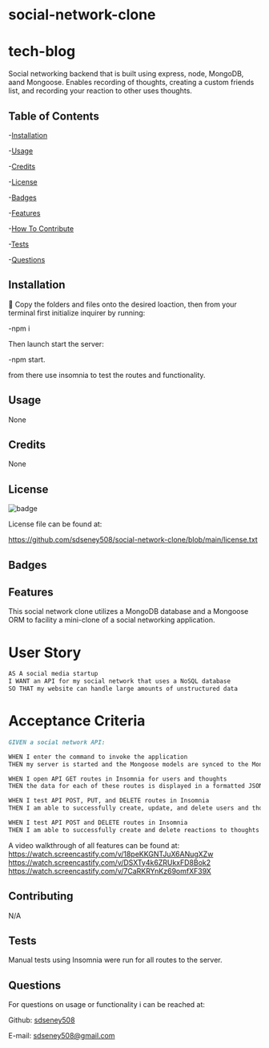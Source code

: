 # social-network-clone

# tech-blog
Social networking backend that is built using express, node, MongoDB, aand Mongoose.  Enables recording of thoughts, creating a custom friends list, and recording your reaction to other uses thoughts.

## Table of Contents
 -[Installation](#installation)

 -[Usage](#usage)

 -[Credits](#credits)

 -[License](#license)

 -[Badges](#badges)

 -[Features](#features)

 -[How To Contribute](#contributing)

 -[Tests](#tests)

 -[Questions](#questions)


 ## Installation
 💾 Copy the folders and files onto the desired loaction, then from your terminal first initialize inquirer by running: 
 
 -npm i

 Then launch start the server:

 -npm start.

from there use insomnia to test the routes and functionality.

 ## Usage
 None

 ## Credits
 None

 ## License
 ![badge](https://img.shields.io/badge/license-MIT-blue)

License file can be found at:  

https://github.com/sdseney508/social-network-clone/blob/main/license.txt

 ## Badges

 ## Features
This social network clone utilizes a MongoDB database and a Mongoose ORM to facility a mini-clone of a social networking application.

# User Story

```md
AS A social media startup
I WANT an API for my social network that uses a NoSQL database
SO THAT my website can handle large amounts of unstructured data
```

# Acceptance Criteria

```md
GIVEN a social network API:

WHEN I enter the command to invoke the application
THEN my server is started and the Mongoose models are synced to the MongoDB database

WHEN I open API GET routes in Insomnia for users and thoughts
THEN the data for each of these routes is displayed in a formatted JSON

WHEN I test API POST, PUT, and DELETE routes in Insomnia
THEN I am able to successfully create, update, and delete users and thoughts in my database

WHEN I test API POST and DELETE routes in Insomnia
THEN I am able to successfully create and delete reactions to thoughts and add and remove friends to a user’s friend list
```
 
A video walkthrough of all features can be found at:    
https://watch.screencastify.com/v/18peKKGNTJuX6ANugXZw     
https://watch.screencastify.com/v/DSXTy4k6ZRUkxFD8Bok2     
https://watch.screencastify.com/v/7CaRKRYnKz69omfXF39X     

 ## Contributing 
 N/A

 ## Tests
Manual tests using Insomnia were run for all routes to the server.  

 ## Questions
For questions on usage or functionality i can be reached at:

Github: [sdseney508](https://github.com/sdseney508)

E-mail: sdseney508@gmail.com
